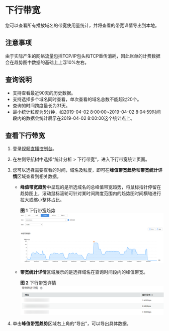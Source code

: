# 下行带宽<a name="live010016"></a>

您可以查看所有播放域名的带宽使用量统计，并将查看的带宽详情导出到本地。

## 注意事项<a name="section16390171121115"></a>

由于实际产生的网络流量包括TCP/IP包头和TCP重传消耗，因此账单的计费数据会在趋势图中数据的基础上上浮10%左右。

## 查询说明<a name="section27988827"></a>

-   支持查看最近90天的历史数据。
-   支持选择多个域名同时查看，单次查看的域名总数不能超过20个。
-   查询的时间跨度最长为31天。
-   最小统计粒度为5分钟，如2019-04-02 8:00:00\~2019-04-02 8:04:59时间段内的数据会统计展示在2019-04-02 8:00:00这个统计点上。

## 查看下行带宽<a name="section12528173133217"></a>

1.  登录[视频直播控制台](https://console.huaweicloud.com/live)。
2.  在左侧导航树中选择“统计分析 \> 下行带宽”，进入下行带宽统计页面。
3.  您可以选择需要查看的时间，域名及粒度，即可在**峰值带宽趋势**和**带宽统计详情**区域查看到相关数据。
    -   **峰值带宽趋势**中呈现的是所选域名的总峰值带宽趋势，将鼠标指针停留在趋势图上，滚动鼠标滚轮可针对某时间跨度范围内的趋势图时间横轴进行拉大或缩小整体占比。

        **图 1**  下行带宽趋势<a name="fig53909471847"></a>  
        ![](figures/下行带宽趋势.png "下行带宽趋势")

    -   **带宽统计详情**区域展示的是选择域名在查询时间段内的峰值带宽。

        **图 2**  下行带宽详情<a name="fig169852015513"></a>  
        ![](figures/下行带宽详情.png "下行带宽详情")

4.  单击**峰值带宽趋势**区域右上角的“导出”，可以导出具体数据。

